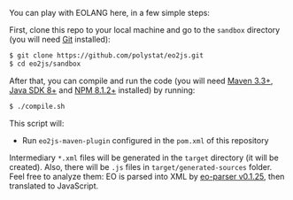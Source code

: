 You can play with EOLANG here, in a few simple steps:

First, clone this repo to your local machine and go
to the `sandbox` directory (you will need
[Git](https://git-scm.com/book/en/v2/Getting-Started-Installing-Git)
installed):

```bash
$ git clone https://github.com/polystat/eo2js.git
$ cd eo2js/sandbox
```

After that, you can compile and run the code (you will need
[Maven 3.3+](https://maven.apache.org/), 
[Java SDK 8+](https://www.java.com/en/download/) 
and [NPM 8.1.2+](https://www.npmjs.com/package/npm) installed) by running:

```bash
$ ./compile.sh
```
This script will:
* Run `eo2js-maven-plugin` configured in the `pom.xml` of this repository

Intermediary `*.xml` files will be generated in the `target` directory (it will
be created). Also, there will be `.js` files in `target/generated-sources` folder. Feel free to analyze
them: EO is parsed into XML by [eo-parser v0.1.25](https://mvnrepository.com/artifact/org.eolang/eo-parser), then translated to JavaScript.

